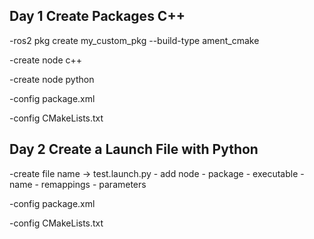 Day 1
Create Packages C++
-------

-ros2 pkg create my_custom_pkg --build-type ament_cmake

-create node c++

-create node python

-config package.xml

-config CMakeLists.txt

Day 2
Create a Launch File with Python
-------

-create file name -> test.launch.py
    - add node
        - package
        - executable
        - name
        - remappings
        - parameters

-config package.xml

-config CMakeLists.txt
